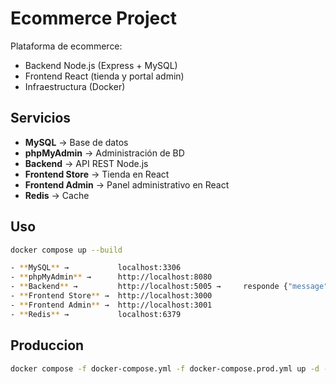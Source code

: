 # Ecommerce Project

Plataforma de ecommerce:
- Backend Node.js (Express + MySQL)
- Frontend React (tienda y portal admin)
- Infraestructura (Docker)

## Servicios
- **MySQL** → Base de datos
- **phpMyAdmin** → Administración de BD
- **Backend** → API REST Node.js
- **Frontend Store** → Tienda en React
- **Frontend Admin** → Panel administrativo en React
- **Redis** → Cache

## Uso
```bash
docker compose up --build

- **MySQL** →           localhost:3306
- **phpMyAdmin** →      http://localhost:8080
- **Backend** →         http://localhost:5005 →     responde {"message":"Backend running"}
- **Frontend Store** →  http://localhost:3000
- **Frontend Admin** →  http://localhost:3001
- **Redis** →           localhost:6379
```

## Produccion

```bash
docker compose -f docker-compose.yml -f docker-compose.prod.yml up -d --build
```